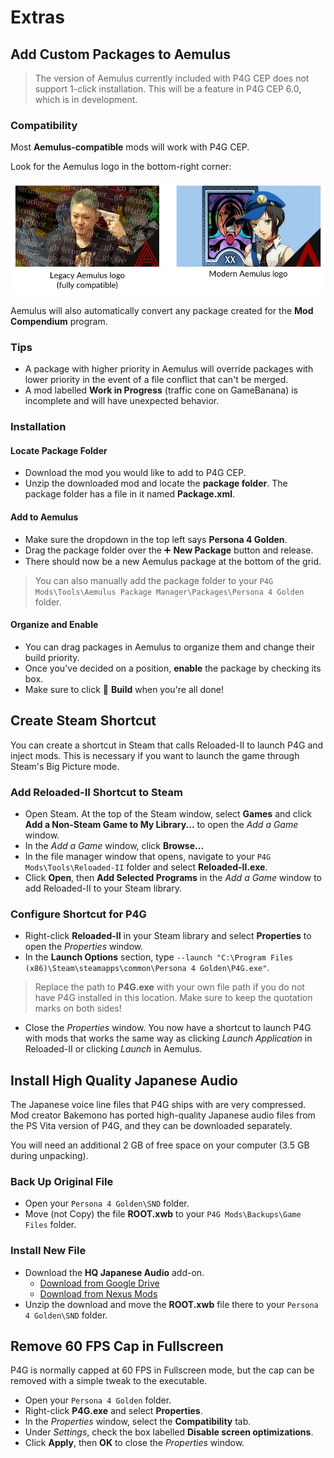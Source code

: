 ﻿# Extras
## Add Custom Packages to Aemulus

> The version of Aemulus currently included with P4G CEP does not support 1-click installation. This will be a feature in P4G CEP 6.0, which is in development. 

### Compatibility
Most **Aemulus-compatible** mods will work with P4G CEP.

Look for the Aemulus logo in the bottom-right corner:

![](img/extras/aemulus_logo.png)

Aemulus will also automatically convert any package created for the **Mod Compendium** program.

### Tips

- A package with higher priority in Aemulus will override packages with lower priority in the event of a file conflict that can't be merged.
- A mod labelled **Work in Progress** (traffic cone on GameBanana) is incomplete and will have unexpected behavior.

### Installation
#### Locate Package Folder
- Download the mod you would like to add to P4G CEP.
- Unzip the downloaded mod and locate the **package folder**. The package folder has a file in it named **Package.xml**.

#### Add to Aemulus
- Make sure the dropdown in the top left says **Persona 4 Golden**.
- Drag the package folder over the ➕ **New Package** button and release.
- There should now be a new Aemulus package at the bottom of the grid.

> You can also manually add the package folder to your `P4G Mods\Tools\Aemulus Package Manager\Packages\Persona 4 Golden` folder.

#### Organize and Enable
- You can drag packages in Aemulus to organize them and change their build priority.
- Once you've decided on a position, **enable** the package by checking its box.
- Make sure to click 🔨 **Build**  when you're all done!

## Create Steam Shortcut

You can create a shortcut in Steam that calls Reloaded-II to launch P4G and inject mods. This is necessary if you want to launch the game through Steam's Big Picture mode.

### Add Reloaded-II Shortcut to Steam
- Open Steam. At the top of the Steam window, select **Games** and click **Add a Non-Steam Game to My Library...** to open the *Add a Game* window.
- In the *Add a Game* window, click **Browse...**
- In the file manager window that opens, navigate to your `P4G Mods\Tools\Reloaded-II` folder and select **Reloaded-II.exe**.
- Click **Open**, then **Add Selected Programs** in the *Add a Game* window to add Reloaded-II to your Steam library.

### Configure Shortcut for P4G
- Right-click **Reloaded-II** in your Steam library and select **Properties** to open the *Properties* window.
- In the **Launch Options** section, type `--launch "C:\Program Files (x86)\Steam\steamapps\common\Persona 4 Golden\P4G.exe"`.

> Replace the path to **P4G.exe** with your own file path if you do not have P4G installed in this location. Make sure to keep the quotation marks on both sides!

- Close the *Properties* window. You now have a shortcut to launch P4G with mods that works the same way as clicking *Launch Application* in Reloaded-II or clicking *Launch* in Aemulus.

## Install High Quality Japanese Audio
The Japanese voice line files that P4G ships with are very compressed. Mod creator Bakemono has ported high-quality Japanese audio files from the PS Vita version of P4G, and they can be downloaded separately.

You will need an additional 2 GB of free space on your computer (3.5 GB during unpacking).

### Back Up Original File
- Open your `Persona 4 Golden\SND` folder.
- Move (not Copy) the file **ROOT.xwb** to your `P4G Mods\Backups\Game Files` folder.

### Install New File
- Download the **HQ Japanese Audio** add-on.
  - [Download from Google Drive](https://drive.google.com/file/d/1SuOuqcL6qP3XiiuPp0TGtJVT2Roh7wQh/view)
  - [Download from Nexus Mods](https://www.nexusmods.com/persona4golden/mods/11?tab=files)
- Unzip the download and move the **ROOT.xwb** file there to your `Persona 4 Golden\SND` folder.
 
## Remove 60 FPS Cap in Fullscreen
P4G is normally capped at 60 FPS in Fullscreen mode, but the cap can be removed with a simple tweak to the executable.

* Open your `Persona 4 Golden` folder.
* Right-click **P4G.exe** and select **Properties**.
* In the *Properties* window, select the **Compatibility** tab.
* Under *Settings*, check the box labelled **Disable screen optimizations**.
* Click **Apply**, then **OK** to close the *Properties* window.
